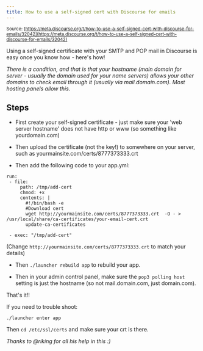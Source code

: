 ```yaml
---
title: How to use a self-signed cert with Discourse for emails
---
```


<small class="documentation-source">Source: [https://meta.discourse.org/t/how-to-use-a-self-signed-cert-with-discourse-for-emails/32042](https://meta.discourse.org/t/how-to-use-a-self-signed-cert-with-discourse-for-emails/32042)</small>

Using a self-signed certificate with your SMTP and POP mail in Discourse is easy once you know how - here's how!

*There is a condition, and that is that your hostname (main domain for server - usually the domain used for your name servers) allows your other domains to check email through it (usually via mail.domain.com). Most hosting panels allow this.*

## Steps

- First create your self-signed certificate - just make sure your 'web server hostname' does not have http or www (so something like yourdomain.com)

- Then upload the certificate (not the key!) to somewhere on your server, such as yourmainsite.com/certs/8777373333.crt 

- Then add the following code to your app.yml:

```
run:
 - file:
     path: /tmp/add-cert
     chmod: +x
     contents: |
       #!/bin/bash -e
       #Download cert
       wget http://yourmainsite.com/certs/8777373333.crt  -O - > /usr/local/share/ca-certificates/your-email-cert.crt
       update-ca-certificates

 - exec: "/tmp/add-cert"
```

(Change `http://yourmainsite.com/certs/8777373333.crt` to match your details)

- Then `./launcher rebuild app` to rebuild your app.

- Then in your admin control panel, make sure the `pop3 polling host` setting is just the hostname (so not mail.domain.com, just domain.com).

That's it!!

If you need to trouble shoot:

`./launcher enter app`

Then `cd /etc/ssl/certs` and make sure your crt is there.

*Thanks to @riking for all his help in this :)*

